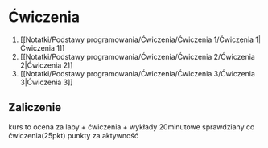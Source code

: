 # Ćwiczenia
1. [[Notatki/Podstawy programowania/Ćwiczenia/Ćwiczenia 1/Ćwiczenia 1|Ćwiczenia 1]]
2. [[Notatki/Podstawy programowania/Ćwiczenia/Ćwiczenia 2/Ćwiczenia 2|Ćwiczenia 2]]
3. [[Notatki/Podstawy programowania/Ćwiczenia/Ćwiczenia 3/Ćwiczenia 3|Ćwiczenia 3]]

## Zaliczenie
kurs to ocena za laby + ćwiczenia + wykłady
20minutowe sprawdziany co ćwiczenia(25pkt)
punkty za aktywność

